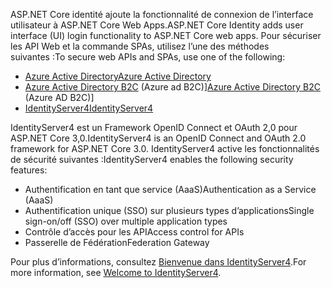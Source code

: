 <span data-ttu-id="9cd18-101">ASP.NET Core identité ajoute la fonctionnalité de connexion de l’interface utilisateur à ASP.NET Core Web Apps.</span><span class="sxs-lookup"><span data-stu-id="9cd18-101">ASP.NET Core Identity adds user interface (UI) login functionality to ASP.NET Core web apps.</span></span> <span data-ttu-id="9cd18-102">Pour sécuriser les API Web et la commande SPAs, utilisez l’une des méthodes suivantes :</span><span class="sxs-lookup"><span data-stu-id="9cd18-102">To secure web APIs and SPAs, use one of the following:</span></span>

* [<span data-ttu-id="9cd18-103">Azure Active Directory</span><span class="sxs-lookup"><span data-stu-id="9cd18-103">Azure Active Directory</span></span>](/azure/api-management/api-management-howto-protect-backend-with-aad)
* <span data-ttu-id="9cd18-104">[Azure Active Directory B2C](/azure/active-directory-b2c/active-directory-b2c-custom-rest-api-netfw) (Azure ad B2C)]</span><span class="sxs-lookup"><span data-stu-id="9cd18-104">[Azure Active Directory B2C](/azure/active-directory-b2c/active-directory-b2c-custom-rest-api-netfw) (Azure AD B2C)]</span></span>
* [<span data-ttu-id="9cd18-105">IdentityServer4</span><span class="sxs-lookup"><span data-stu-id="9cd18-105">IdentityServer4</span></span>](https://identityserver.io)

<span data-ttu-id="9cd18-106">IdentityServer4 est un Framework OpenID Connect et OAuth 2,0 pour ASP.NET Core 3,0.</span><span class="sxs-lookup"><span data-stu-id="9cd18-106">IdentityServer4 is an OpenID Connect and OAuth 2.0 framework for ASP.NET Core 3.0.</span></span> <span data-ttu-id="9cd18-107">IdentityServer4 active les fonctionnalités de sécurité suivantes :</span><span class="sxs-lookup"><span data-stu-id="9cd18-107">IdentityServer4 enables the following security features:</span></span>

* <span data-ttu-id="9cd18-108">Authentification en tant que service (AaaS)</span><span class="sxs-lookup"><span data-stu-id="9cd18-108">Authentication as a Service (AaaS)</span></span>
* <span data-ttu-id="9cd18-109">Authentification unique (SSO) sur plusieurs types d’applications</span><span class="sxs-lookup"><span data-stu-id="9cd18-109">Single sign-on/off (SSO) over multiple application types</span></span>
* <span data-ttu-id="9cd18-110">Contrôle d’accès pour les API</span><span class="sxs-lookup"><span data-stu-id="9cd18-110">Access control for APIs</span></span>
* <span data-ttu-id="9cd18-111">Passerelle de Fédération</span><span class="sxs-lookup"><span data-stu-id="9cd18-111">Federation Gateway</span></span>

<span data-ttu-id="9cd18-112">Pour plus d’informations, consultez [Bienvenue dans IdentityServer4](http://docs.identityserver.io/en/latest/index.html).</span><span class="sxs-lookup"><span data-stu-id="9cd18-112">For more information, see [Welcome to IdentityServer4](http://docs.identityserver.io/en/latest/index.html).</span></span>